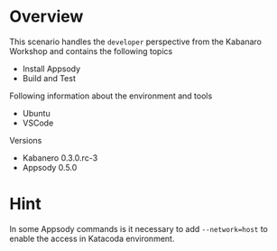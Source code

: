 # Overview

This scenario handles the ``developer`` perspective from the Kabanaro Workshop and contains the following topics
* Install Appsody
* Build and Test

Following information about the environment and tools
* Ubuntu
* VSCode

Versions
* Kabanero 0.3.0.rc-3
* Appsody 0.5.0


# Hint

In some Appsody commands is it necessary to add `--network=host` to enable the access in Katacoda environment.
